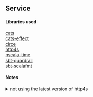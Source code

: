 ## Service

#### Libraries used

[cats](https://github.com/typelevel/cats)  
[cats-effect](https://github.com/typelevel/cats-effect)  
[circe](https://github.com/circe/circe)  
[http4s](https://github.com/http4s/http4s)  
[nscala-time](https://github.com/nscala-time/nscala-time)  
[sbt-guardrail](https://github.com/twilio/sbt-guardrail)  
[sbt-scalafmt](https://github.com/scalameta/sbt-scalafmt/releases)  


#### Notes

<details>
  <summary>not using the latest version of http4s</summary>
  <p>
    as of <a href="https://http4s.org/changelog/">v0.21.0-RC1 (2020-01-21)</a> the <code>EntityDecoder</code> signature
    for decode looks like this <code>def decode(m: Media[F], strict: Boolean): DecodeResult[F, T]</code> and the
    guardrail generator expects it to use <code>Message</code> instead of <code>Media</code>.  Issue being tracked
    <a href="https://github.com/twilio/guardrail/issues/529">here</a>
  </p>
</details>
